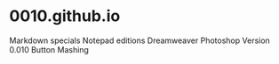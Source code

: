 # 0010.github.io
Markdown specials
Notepad editions
Dreamweaver
Photoshop
Version 0.010
Button Mashing